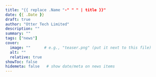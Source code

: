 ```yaml
---
title: "{{ replace .Name "-" " " | title }}"
date: {{ .Date }}
draft: true
author: "Otter Tech Limited"
description: ""
summary: ""
tags: ["news"]
cover:
  image: ""      # e.g., "teaser.png" (put it next to this file)
  alt: ""
  relative: true
showToc: false
hidemeta: false   # show date/meta on news items
---
```


<!-- Write your short announcement here. Keep it crisp (2–6 sentences). -->

